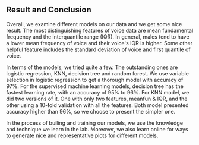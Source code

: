 ## Result and Conclusion

Overall, we examine different models on our data and we get some nice result. The most distinguishing features of voice data are mean fundamental frequency and the interquantile range (IQR). In general, males tend to have a lower mean frequency of voice and their voice's IQR is higher. Some other helpful feature includes the standard deviation of voice and first quantile of voice. 

In terms of the models, we tried quite a few. The outstanding ones are logistic regression, KNN, decision tree and random forest. We use variable selection in logistic regression to get a thorough model with accuracy of 97%. For the supervised machine learning models, decision tree has the fastest learning rate, with an accuracy of 95% to 96%. For KNN model, we did two versions of it. One with only two features, meanfun & IQR, and the other using a 10-fold validation with all the features. Both model presented accuracy higher than 96%, so we choose to present the simpler one. 

In the process of builing and training our models, we use the knowledge and technique we learn in the lab. Moreover, we also learn online for ways to generate nice and representative plots for different models. 


